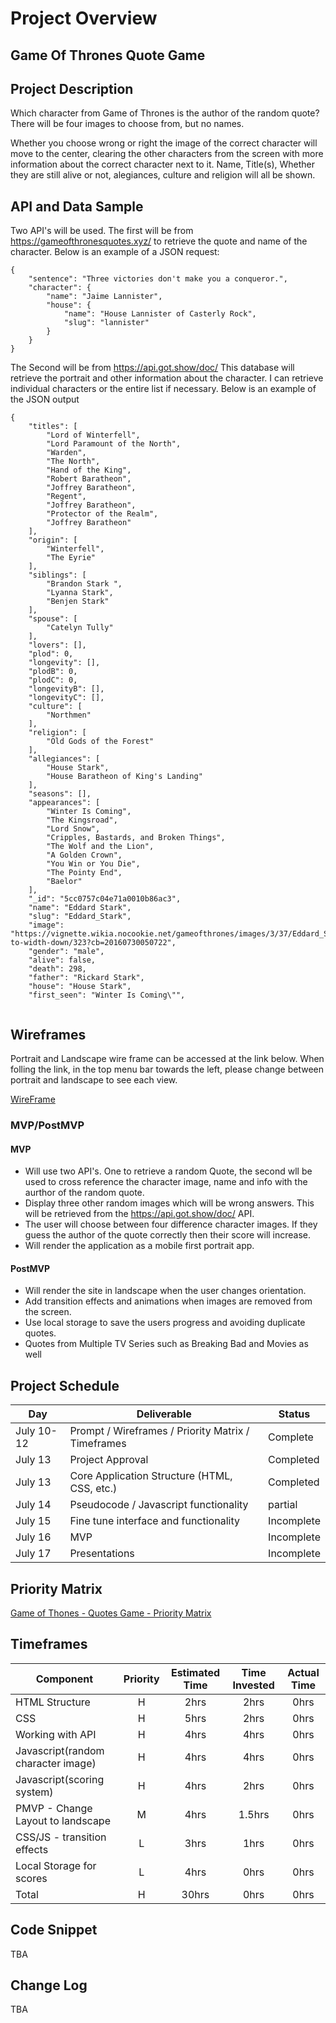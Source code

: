 # Project Overview

## Game Of Thrones Quote Game

## Project Description

Which character from Game of Thrones is the author of the random quote?
There will be four images to choose from, but no names.

Whether you choose wrong or right the image of the correct character will move to the center, 
clearing the other characters from the screen with more information about the correct character next to it.
Name, Title(s), Whether they are still alive or not, alegiances, culture and religion will all be shown.

## API and Data Sample

Two API's will be used.
The first will be from https://gameofthronesquotes.xyz/ to retrieve the quote and name of the character.
Below is an example of a JSON request:
```
{
    "sentence": "Three victories don't make you a conqueror.",
    "character": {
        "name": "Jaime Lannister",
        "house": {
            "name": "House Lannister of Casterly Rock",
            "slug": "lannister"
        }
    }
}
```

The Second will be from https://api.got.show/doc/
This database will retrieve the portrait and other information about the character.
I can retrieve individual characters or the entire list if necessary.
Below is an example of the JSON output

```
{
    "titles": [
        "Lord of Winterfell",
        "Lord Paramount of the North",
        "Warden",
        "The North",
        "Hand of the King",
        "Robert Baratheon",
        "Joffrey Baratheon",
        "Regent",
        "Joffrey Baratheon",
        "Protector of the Realm",
        "Joffrey Baratheon"
    ],
    "origin": [
        "Winterfell",
        "The Eyrie"
    ],
    "siblings": [
        "Brandon Stark ",
        "Lyanna Stark",
        "Benjen Stark"
    ],
    "spouse": [
        "Catelyn Tully"
    ],
    "lovers": [],
    "plod": 0,
    "longevity": [],
    "plodB": 0,
    "plodC": 0,
    "longevityB": [],
    "longevityC": [],
    "culture": [
        "Northmen"
    ],
    "religion": [
        "Old Gods of the Forest"
    ],
    "allegiances": [
        "House Stark",
        "House Baratheon of King's Landing"
    ],
    "seasons": [],
    "appearances": [
        "Winter Is Coming",
        "The Kingsroad",
        "Lord Snow",
        "Cripples, Bastards, and Broken Things",
        "The Wolf and the Lion",
        "A Golden Crown",
        "You Win or You Die",
        "The Pointy End",
        "Baelor"
    ],
    "_id": "5cc0757c04e71a0010b86ac3",
    "name": "Eddard Stark",
    "slug": "Eddard_Stark",
    "image": "https://vignette.wikia.nocookie.net/gameofthrones/images/3/37/Eddard_Stark_infobox_new.jpg/revision/latest/scale-to-width-down/323?cb=20160730050722",
    "gender": "male",
    "alive": false,
    "death": 298,
    "father": "Rickard Stark",
    "house": "House Stark",
    "first_seen": "Winter Is Coming\"",


```


## Wireframes

Portrait and Landscape wire frame can be accessed at the link below.
When folling the link, in the top menu bar towards the left, please change between portrait and landscape to see each view.

[WireFrame](https://wireframe.cc/pro/pp/37d79e370358447)

### MVP/PostMVP

#### MVP 

- Will use two API's. One to retrieve a random Quote, the second wll be used to cross reference the character image, name and info with the aurthor of the random quote.
- Display three other random images which will be wrong answers. This will be retrieved from the https://api.got.show/doc/ API.
- The user will choose between four difference character images. If they guess the author of the quote correctly then their score will increase.
- Will render the application as a mobile first portrait app.

#### PostMVP  

- Will render the site in landscape when the user changes orientation.
- Add transition effects and animations when images are removed from the screen.
- Use local storage to save the users progress and avoiding duplicate quotes.
- Quotes from Multiple TV Series such as Breaking Bad and Movies as well

## Project Schedule

|  Day | Deliverable | Status
|---|---| ---|
|July 10-12| Prompt / Wireframes / Priority Matrix / Timeframes | Complete
|July 13| Project Approval | Completed
|July 13| Core Application Structure (HTML, CSS, etc.) | Completed
|July 14| Pseudocode / Javascript functionality | partial
|July 15| Fine tune interface and functionality | Incomplete
|July 16| MVP | Incomplete
|July 17| Presentations | Incomplete

## Priority Matrix

[Game of Thones - Quotes Game - Priority Matrix](https://drive.google.com/file/d/1P-szTdfHkvSx0QuheiR16Mbh2ClpsTqH/view?usp=sharing)

## Timeframes

| Component | Priority | Estimated Time | Time Invested | Actual Time |
| --- | :---: |  :---: | :---: | :---: |
| HTML Structure | H | 2hrs| 2hrs | 0hrs |
| CSS| H | 5hrs| 2hrs | 0hrs |
| Working with API | H | 4hrs| 4hrs | 0hrs |
| Javascript(random character image) | H | 4hrs| 4hrs | 0hrs |
| Javascript(scoring system) | H | 4hrs| 2hrs | 0hrs |
| PMVP - Change Layout to landscape | M | 4hrs| 1.5hrs | 0hrs |
| CSS/JS - transition effects | L | 3hrs| 1hrs | 0hrs |
| Local Storage for scores | L | 4hrs| 0hrs | 0hrs |
| Total | H | 30hrs| 0hrs | 0hrs |

## Code Snippet

TBA

## Change Log

TBA
